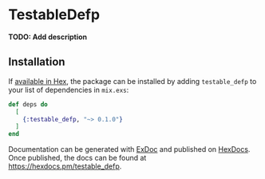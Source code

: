 # TestableDefp

**TODO: Add description**

## Installation

If [available in Hex](https://hex.pm/docs/publish), the package can be installed
by adding `testable_defp` to your list of dependencies in `mix.exs`:

```elixir
def deps do
  [
    {:testable_defp, "~> 0.1.0"}
  ]
end
```

Documentation can be generated with [ExDoc](https://github.com/elixir-lang/ex_doc)
and published on [HexDocs](https://hexdocs.pm). Once published, the docs can
be found at <https://hexdocs.pm/testable_defp>.

